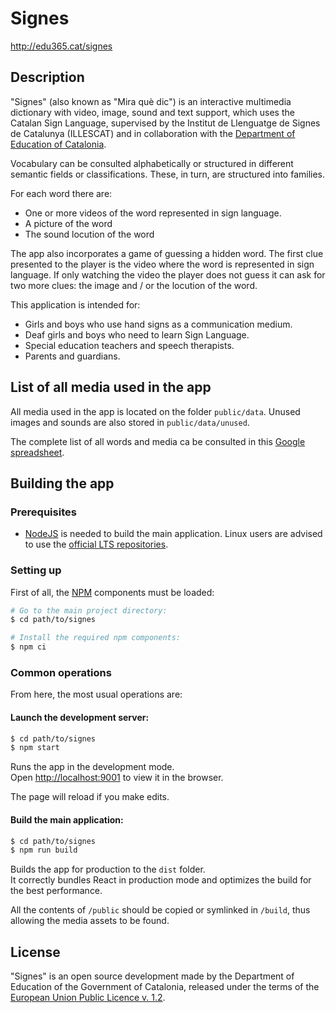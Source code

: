 # Signes

http://edu365.cat/signes

## Description

"Signes" (also known as "Mira què dic") is an interactive multimedia dictionary with video, image, sound and text support, which uses the Catalan Sign Language, supervised by the Institut de Llenguatge de Signes de Catalunya (ILLESCAT) and in collaboration with the [Department of Education of Catalonia](http://xtec.gencat.cat).

Vocabulary can be consulted alphabetically or structured in different semantic fields or classifications. These, in turn, are structured into families.

For each word there are:
- One or more videos of the word represented in sign language.
- A picture of the word
- The sound locution of the word

The app also incorporates a game of guessing a hidden word. The first clue presented to the player is the video where the word is represented in sign language. If only watching the video the player does not guess it can ask for two more clues: the image and / or the locution of the word.

This application is intended for:
- Girls and boys who use hand signs as a communication medium.
- Deaf girls and boys who need to learn Sign Language.
- Special education teachers and speech therapists.
- Parents and guardians.

## List of all media used in the app

All media used in the app is located on the folder `public/data`. Unused images and sounds are also stored in `public/data/unused`.

The complete list of all words and media ca be consulted in this [Google spreadsheet](https://docs.google.com/spreadsheets/d/1lKUyOrmFfTzWKyLfTNXI4sLX2d-e9ONCyMBFGGi9zxY/edit?usp=sharing).


## Building the app

### Prerequisites

- [NodeJS](https://nodejs.org/) is needed to build the main application. Linux users are advised to use the [official LTS repositories](https://github.com/nodesource/distributions/blob/master/README.md).

### Setting up

First of all, the [NPM](https://www.npmjs.com/) components must be loaded:

```bash
# Go to the main project directory:
$ cd path/to/signes

# Install the required npm components:
$ npm ci
```

### Common operations

From here, the most usual operations are:

#### Launch the development server:
```bash
$ cd path/to/signes
$ npm start
```
Runs the app in the development mode.<br>
Open [http://localhost:9001](http://localhost:9001) to view it in the browser.

The page will reload if you make edits.<br>

#### Build the main application:
```bash
$ cd path/to/signes
$ npm run build
```
Builds the app for production to the `dist` folder.<br>
It correctly bundles React in production mode and optimizes the build for the best performance.

All the contents of `/public` should be copied or symlinked in `/build`, thus allowing the media assets to be found.

## License
"Signes" is an open source development made by the Department of Education of the Government of Catalonia, released under the terms of the [European Union Public Licence v. 1.2](https://eupl.eu/1.2/en/).
